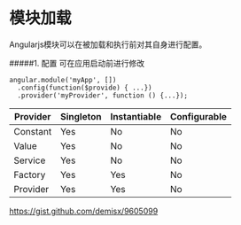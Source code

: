 # 模块加载

Angularjs模块可以在被加载和执行前对其自身进行配置。

#####1. 配置
可在应用启动前进行修改

    angular.module('myApp', [])
      .config(function($provide) { ...})
      .provider('myProvider', function () {...});
      
| Provider | Singleton | Instantiable | Configurable |
| -- | -- | -- | -- |
| Constant | Yes | No | No |
| Value | Yes | No | No |
| Service | Yes | No | No |
| Factory | Yes | Yes | No |
| Provider | Yes | Yes | No |

https://gist.github.com/demisx/9605099